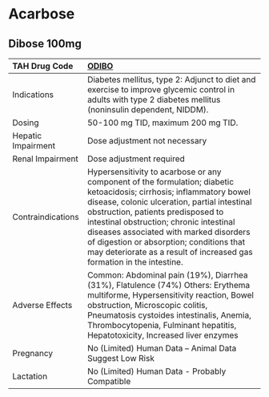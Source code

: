 # Acarbose

## Dibose 100mg

| TAH Drug Code      | [ODIBO](https://www.tahsda.org.tw/drugs/hissearch.php?drug_code=ODIBO)                                                                                                                                                                                                                                                                                                                                                |
|:-------------------|:----------------------------------------------------------------------------------------------------------------------------------------------------------------------------------------------------------------------------------------------------------------------------------------------------------------------------------------------------------------------------------------------------------------------|
| Indications        | Diabetes mellitus, type 2: Adjunct to diet and exercise to improve glycemic control in adults with type 2 diabetes mellitus (noninsulin dependent, NIDDM).                                                                                                                                                                                                                                                            |
| Dosing             | 50-100 mg TID, maximum 200 mg TID.                                                                                                                                                                                                                                                                                                                                                                                    |
| Hepatic Impairment | Dose adjustment not necessary                                                                                                                                                                                                                                                                                                                                                                                         |
| Renal Impairment   | Dose adjustment required                                                                                                                                                                                                                                                                                                                                                                                              |
| Contraindications  | Hypersensitivity to acarbose or any component of the formulation; diabetic ketoacidosis; cirrhosis; inflammatory bowel disease, colonic ulceration, partial intestinal obstruction, patients predisposed to intestinal obstruction; chronic intestinal diseases associated with marked disorders of digestion or absorption; conditions that may deteriorate as a result of increased gas formation in the intestine. |
| Adverse Effects    | Common: Abdominal pain (19%), Diarrhea (31%), Flatulence (74%) Others: Erythema multiforme, Hypersensitivity reaction, Bowel obstruction, Microscopic colitis, Pneumatosis cystoides intestinalis, Anemia, Thrombocytopenia, Fulminant hepatitis, Hepatotoxicity, Increased liver enzymes                                                                                                                             |
| Pregnancy          | No (Limited) Human Data – Animal Data Suggest Low Risk                                                                                                                                                                                                                                                                                                                                                                |
| Lactation          | No (Limited) Human Data - Probably Compatible                                                                                                                                                                                                                                                                                                                                                                         |

